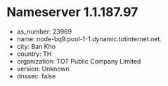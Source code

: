 # Nameserver 1.1.187.97

* as_number: 23969
* name: node-bq9.pool-1-1.dynamic.totinternet.net.
* city: Ban Kho
* country: TH
* organization: TOT Public Company Limited
* version: Unknown
* dnssec: false
